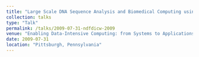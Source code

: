 ```yaml
---
title: "Large Scale DNA Sequence Analysis and Biomedical Computing using MapReduce, MPI and Threading"
collection: talks
type: "Talk"
permalink: /talks/2009-07-31-ndfdicw-2009
venue: "Enabling Data-Intensive Computing: from Systems to Applications (NSF Data Intensive Computing Workshop), University of Pittsburgh"
date: 2009-07-31
location: "Pittsburgh, Pennsylvania"
---
```

